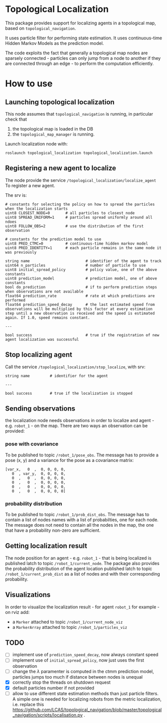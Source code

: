 Topological Localization
======================

This package provides support for localizing agents in a topological map, based on `topological_navigation`. 

It uses particle filter for performing state estimation. It uses continuous-time Hidden Markov Models as the prediction model.

The code exploits the fact that generally a topological map nodes are sparsely connected - particles can only jump from a node to another if they are connected through an edge - to perform the computation efficiently.  

# How to use

## Launching topological localization

This node assumes that `topological_navigation` is running, in particular check that 
1. the topological map is loaded in the DB 
2. the `topological_map_manager` is running.

Launch localization node with:

```
roslaunch topological_localization topological_localization.launch
```

## Registering a new agent to localize

The node provide the service `/topological_localization/localize_agent` To register a new agent.

The srv is:

```
# constants for selecting the policy on how to spread the particles when the localization starts 
uint8 CLOSEST_NODE=0       # all particles to closest node 
uint8 SPREAD_UNIFORM=1     # particles spread uniformly around all ndoes
uint8 FOLLOW_OBS=2         # use the distribution of the first observation

# constants for the prediction model to use
uint8 PRED_CTMC=0          # continuous-time hidden markov model
uint8 PRED_IDENTITY=1      # each particle remains in the same node it was previously

string name                         # identifier of the agent to track
uint64 n_particles                  # number of particle to use 
uint8 initial_spread_policy         # policy value, one of the above constants
uint8 prediction_model              # prediction model, one of above constants 
bool do_prediction                  # if to perform prediction steps when observations are not available
float64 prediction_rate             # rate at which predictions are performed
float64 prediction_speed_decay      # the last estimated speed from observations will be multiplied by this factor at every estimation step until a new observation is received and the speed is estimated again. If 1.0, speed remains constant.

---

bool success                        # true if the registration of new agent localization was successful
```

## Stop localizing agent

Call the service `/topological_localization/stop_localize`, with srv:
```
string name         # identifier for the agent

---

bool success        # true if the localization is stopped 
```

## Sending observations

the localization node needs observations in order to localize and agent - e.g. `robot_1` - on the map. There are two ways an observation can be provided:

### pose with covariance 
To be published to topic `/robot_1/pose_obs`. The message has to provide a pose (x, y) and a variance for the pose as a covariance matrix: 
```
[var_x,   0  ,  0, 0, 0, 0,
   0  , var_y,  0, 0, 0, 0,
   0  ,   0  ,  0, 0, 0, 0, 
   0  ,   0  ,  0, 0, 0, 0, 
   0  ,   0  ,  0, 0, 0, 0, 
   0  ,   0  ,  0, 0, 0, 0]
```

### probability distribution
To be published to topic `/robot_1/prob_dist_obs`. The message has to contain a list of nodes names with a list of probabilties, one for each node. The message does not need to contain all the nodes in the map, the one that have a probability non-zero are sufficient.

## Getting localization result

The node position for an agent - e.g. `robot_1` - that is being localized is published latch to topic `/robot_1/current_node`. The package also provides the probability distribution of the agent location published latch to topic `/robot_1/current_prob_dist` as a list of nodes and with their corresponding probability.

## Visualizations

In order to visualize the localization result - for agent `robot_1` for example - on rviz add:
- a `Marker` attached to topic `/robot_1/current_node_viz`
- a `MarkerArray` attached to topic `/robot_1/particles_viz` 

## TODO
- [ ] implement use of `prediction_speed_decay`, now always constant speed
- [ ] implement use of `initial_spread_policy`, now just uses the first observation
- [ ] change the $\lambda$ paramenter is computed in the ctmm prediction model, particles jumps too much if distance between nodes is unequal
- [x] correctly stop the threads on shutdown request
- [x] default particles number if not provided
- [ ] allow to use different state estimation methods than just particle filters. A simple one is needed for localizing robots from the metric localization, i.e. replace this https://github.com/LCAS/topological_navigation/blob/master/topological_navigation/scripts/localisation.py .
